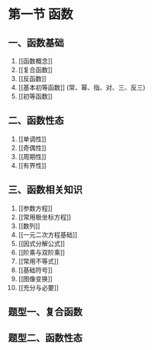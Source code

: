 # 第一节 函数

## 一、函数基础

1. [[函数概念]]
2. [[复合函数]]
3. [[反函数]]
4. [[基本初等函数]] (常、幂、指、对、三、反三)
5. [[初等函数]]

## 二、函数性态

1. [[单调性]]
2. [[奇偶性]]
3. [[周期性]]
4. [[有界性]]

## 三、函数相关知识

1. [[参数方程]]
2. [[常用极坐标方程]]
3. [[数列]]
4. [[一元二次方程基础]]
5. [[因式分解公式]]
6. [[阶乘与双阶乘]]
7. [[常用不等式]]
8. [[基础符号]]
9. [[图像变换]]
10. [[充分与必要]]

## 题型一、复合函数

## 题型二、函数性态
